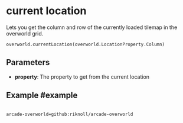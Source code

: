 # current location

Lets you get the column and row of the currently loaded tilemap in the overworld grid.

```sig
overworld.currentLocation(overworld.LocationProperty.Column)
```

## Parameters

* **property**: The property to get from the current location

## Example #example

```blocks
```

```package
arcade-overworld=github:riknoll/arcade-overworld
```
